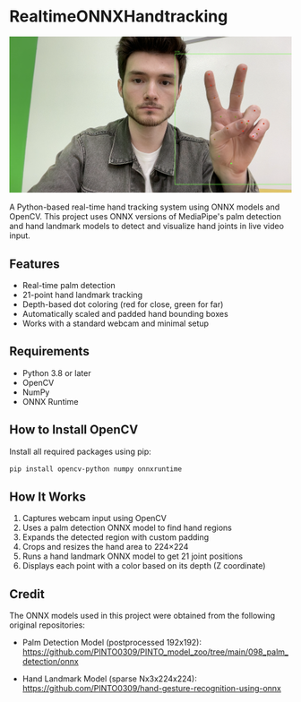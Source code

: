 # RealtimeONNXHandtracking

![Demo of Realtime Hand Tracking](demo.png)

A Python-based real-time hand tracking system using ONNX models and OpenCV. This project uses ONNX versions of MediaPipe's palm detection and hand landmark models to detect and visualize hand joints in live video input.

## Features

- Real-time palm detection
- 21-point hand landmark tracking
- Depth-based dot coloring (red for close, green for far)
- Automatically scaled and padded hand bounding boxes
- Works with a standard webcam and minimal setup

## Requirements

- Python 3.8 or later
- OpenCV
- NumPy
- ONNX Runtime

## How to Install OpenCV

Install all required packages using pip:

```bash
pip install opencv-python numpy onnxruntime
```

## How It Works

1. Captures webcam input using OpenCV
2. Uses a palm detection ONNX model to find hand regions
3. Expands the detected region with custom padding
4. Crops and resizes the hand area to 224×224
5. Runs a hand landmark ONNX model to get 21 joint positions
6. Displays each point with a color based on its depth (Z coordinate)

## Credit

The ONNX models used in this project were obtained from the following original repositories:

- Palm Detection Model (postprocessed 192x192):  
  https://github.com/PINTO0309/PINTO_model_zoo/tree/main/098_palm_detection/onnx

- Hand Landmark Model (sparse Nx3x224x224):  
  https://github.com/PINTO0309/hand-gesture-recognition-using-onnx
